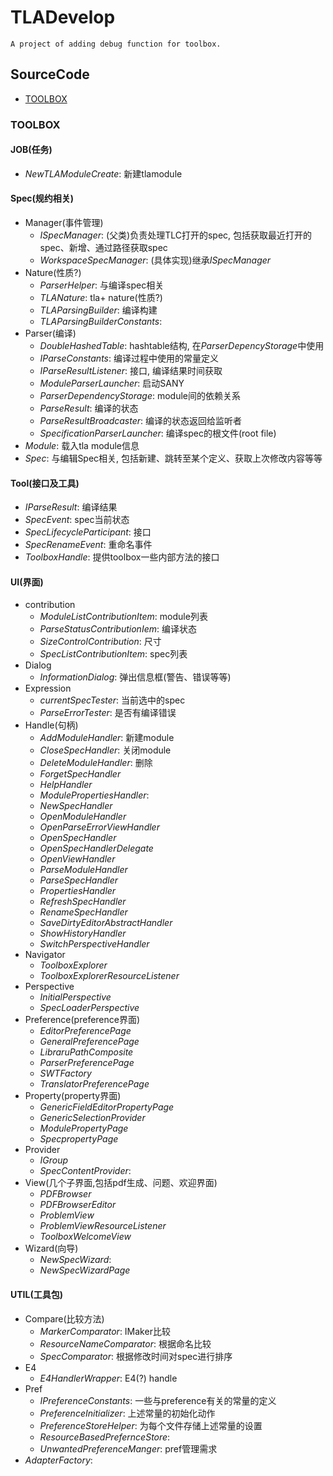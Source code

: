 # TLADevelop
`A project of adding debug function for toolbox.`
## SourceCode
- [TOOLBOX](###TOOLBOX)
### TOOLBOX

#### JOB(任务)
- *NewTLAModuleCreate*: 新建tlamodule
#### Spec(规约相关)
- Manager(事件管理)
  - *ISpecManager*: (父类)负责处理TLC打开的spec, 包括获取最近打开的spec、新增、通过路径获取spec
  - *WorkspaceSpecManager*: (具体实现)继承*ISpecManager*
- Nature(性质?)
  - *ParserHelper*: 与编译spec相关
  - *TLANature*: tla+ nature(性质?)
  - *TLAParsingBuilder*: 编译构建
  - *TLAParsingBuilderConstants*:
- Parser(编译)
  - *DoubleHashedTable*: hashtable结构, 在*ParserDepencyStorage*中使用
  - *IParseConstants*: 编译过程中使用的常量定义
  - *IParseResultListener*: 接口, 编译结果时间获取
  - *ModuleParserLauncher*: 启动SANY
  - *ParserDependencyStorage*: module间的依赖关系
  - *ParseResult*: 编译的状态
  - *ParseResultBroadcaster*: 编译的状态返回给监听者
  - *SpecificationParserLauncher*: 编译spec的根文件(root file)
- *Module*: 载入tla module信息
- *Spec*: 与编辑Spec相关, 包括新建、跳转至某个定义、获取上次修改内容等等
#### Tool(接口及工具)
  - *IParseResult*: 编译结果
  - *SpecEvent*: spec当前状态
  - *SpecLifecycleParticipant*: 接口
  - *SpecRenameEvent*: 重命名事件
  - *ToolboxHandle*: 提供toolbox一些内部方法的接口
#### UI(界面)
- contribution
  - *ModuleListContributionItem*: module列表
  - *ParseStatusContributionIem*: 编译状态
  - *SizeControlContribution*: 尺寸
  - *SpecListContributionItem*: spec列表
- Dialog
  - *InformationDialog*: 弹出信息框(警告、错误等等)
- Expression
  - *currentSpecTester*: 当前选中的spec
  - *ParseErrorTester*: 是否有编译错误
- Handle(句柄)
  - *AddModuleHandler*: 新建module
  - *CloseSpecHandler*: 关闭module
  - *DeleteModuleHandler*: 删除
  - *ForgetSpecHandler*
  - *HelpHandler*
  - *ModulePropertiesHandler*:
  - *NewSpecHandler*
  - *OpenModuleHandler*
  - *OpenParseErrorViewHandler*
  - *OpenSpecHandler*
  - *OpenSpecHandlerDelegate*
  - *OpenViewHandler*
  - *ParseModuleHandler*
  - *ParseSpecHandler*
  - *PropertiesHandler*
  - *RefreshSpecHandler*
  - *RenameSpecHandler*
  - *SaveDirtyEditorAbstractHandler*
  - *ShowHistoryHandler*
  - *SwitchPerspectiveHandler*
- Navigator
  - *ToolboxExplorer*
  - *ToolboxExplorerResourceListener*
- Perspective
  - *InitialPerspective*
  - *SpecLoaderPerspective*
- Preference(preference界面)
  - *EditorPreferencePage*
  - *GeneralPreferencePage*
  - *LibraruPathComposite*
  - *ParserPreferencePage*
  - *SWTFactory*
  - *TranslatorPreferencePage*
- Property(property界面)
  - *GenericFieldEditorPropertyPage*
  - *GenericSelectionProvider*
  - *ModulePropertyPage*
  - *SpecpropertyPage*
- Provider
  - *IGroup*
  - *SpecContentProvider*:
- View(几个子界面,包括pdf生成、问题、欢迎界面)
  - *PDFBrowser*
  - *PDFBrowserEditor*
  - *ProblemView*
  - *ProblemViewResourceListener*
  - *ToolboxWelcomeView*
- Wizard(向导)
  - *NewSpecWizard*: 
  - *NewSpecWizardPage*
#### UTIL(工具包)
  - Compare(比较方法)
    - *MarkerComparator*: IMaker比较
    - *ResourceNameComparator*: 根据命名比较
    - *SpecComparator*: 根据修改时间对spec进行排序
  - E4
    - *E4HandlerWrapper*: E4(?) handle 
  - Pref
    - *IPreferenceConstants*: 一些与preference有关的常量的定义
    - *PreferenceInitializer*: 上述常量的初始化动作
    - *PreferenceStoreHelper*: 为每个文件存储上述常量的设置
    - *ResourceBasedPrefernceStore*: 
    - *UnwantedPreferenceManger*: pref管理需求
  - *AdapterFactory*: 